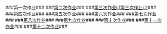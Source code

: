 ###第一次作业###
###[第二次作业](https://github.com/Meisterklasse/compuational_physics_N2014301020015/blob/master/temp.py)###
###[第三次作业L1](https://github.com/Meisterklasse/compuational_physics_N2014301020015/blob/master/%E7%AC%AC%E4%B8%89%E6%AC%A1%E4%BD%9C%E4%B8%9AL1.py)[第三次作业L2](https://github.com/Meisterklasse/compuational_physics_N2014301020015/blob/master/%E7%AC%AC%E4%B8%89%E6%AC%A1%E4%BD%9C%E4%B8%9AL2.py)###
###[第四次作业](https://github.com/Meisterklasse/compuational_physics_N2014301020015/blob/master/%E7%AC%AC%E5%9B%9B%E6%AC%A1%E4%BD%9C%E4%B8%9A.md)###
###[第五次作业](https://github.com/Meisterklasse/compuational_physics_N2014301020015/blob/master/%E7%AC%AC%E4%BA%94%E6%AC%A1%E4%BD%9C%E4%B8%9A.md)###
###[第六次作业](https://github.com/Meisterklasse/compuational_physics_N2014301020015/blob/master/%E7%AC%AC%E5%85%AD%E6%AC%A1%E4%BD%9C%E4%B8%9A.md)###
###[第七次作业](https://github.com/Meisterklasse/compuational_physics_N2014301020015/blob/master/%E7%AC%AC%E4%B8%83%E6%AC%A1%E4%BD%9C%E4%B8%9A.md)###
###[第八次作业](https://github.com/Meisterklasse/compuational_physics_N2014301020015/blob/master/%E7%AC%AC%E5%85%AB%E6%AC%A1%E4%BD%9C%E4%B8%9A.md)###
###[第九次作业](https://github.com/Meisterklasse/compuational_physics_N2014301020015/blob/master/%E7%AC%AC%E4%B9%9D%E6%AC%A1%E4%BD%9C%E4%B8%9A.md)###
###[第十次作业](https://github.com/Meisterklasse/compuational_physics_N2014301020015/blob/master/%E7%AC%AC%E5%8D%81%E6%AC%A1%E4%BD%9C%E4%B8%9A.md)###
###[第十一次作业](https://github.com/Meisterklasse/compuational_physics_N2014301020015/blob/master/%E7%AC%AC%E5%8D%81%E4%B8%80%E6%AC%A1%E4%BD%9C%E4%B8%9A.md)###
###[第十二次作业](https://github.com/Meisterklasse/compuational_physics_N2014301020015/blob/master/%E7%AC%AC%E5%8D%81%E4%BA%8C%E6%AC%A1%E4%BD%9C%E4%B8%9A.md)###
